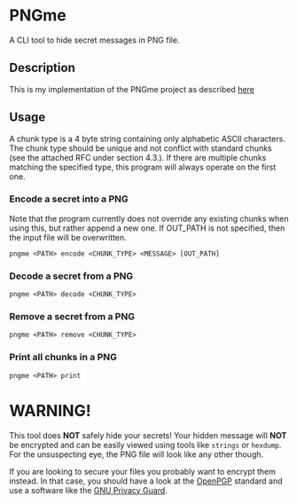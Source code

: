 # PNGme

A CLI tool to hide secret messages in PNG file.

## Description

This is my implementation of the PNGme project as described [here](https://picklenerd.github.io/pngme_book/)

## Usage

A chunk type is a 4 byte string containing only alphabetic ASCII characters.
The chunk type should be unique and not conflict with standard chunks (see the attached RFC under section 4.3.).
If there are multiple chunks matching the specified type, this program will always operate on the first one.

### Encode a secret into a PNG

Note that the program currently does not override any existing chunks when using this, but rather append a new one.
If OUT_PATH is not specified, then the input file will be overwritten.

```
pngme <PATH> encode <CHUNK_TYPE> <MESSAGE> [OUT_PATH]
```

### Decode a secret from a PNG

```
pngme <PATH> decode <CHUNK_TYPE>
```

### Remove a secret from a PNG

```
pngme <PATH> remove <CHUNK_TYPE>
```

### Print all chunks in a PNG

```
pngme <PATH> print
```

# WARNING!

This tool does **NOT** safely hide your secrets!
Your hidden message will **NOT** be encrypted and can be easily viewed using tools like `strings` or `hexdump`.
For the unsuspecting eye, the PNG file will look like any other though.

If you are looking to secure your files you probably want to encrypt them instead.
In that case, you should have a look at the [OpenPGP](https://www.openpgp.org/) standard and use a software like the [GNU Privacy Guard](https://gnupg.org/).
